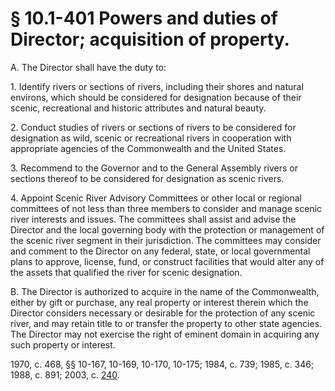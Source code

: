 # § 10.1-401 Powers and duties of Director; acquisition of property.

<p>A. The Director shall have the duty to:</p><p>1. Identify rivers or sections of rivers, including their shores and natural environs, which should be considered for designation because of their scenic, recreational and historic attributes and natural beauty.</p><p>2. Conduct studies of rivers or sections of rivers to be considered for designation as wild, scenic or recreational rivers in cooperation with appropriate agencies of the Commonwealth and the United States.</p><p>3. Recommend to the Governor and to the General Assembly rivers or sections thereof to be considered for designation as scenic rivers.</p><p>4. Appoint Scenic River Advisory Committees or other local or regional committees of not less than three members to consider and manage scenic river interests and issues. The committees shall assist and advise the Director and the local governing body with the protection or management of the scenic river segment in their jurisdiction. The committees may consider and comment to the Director on any federal, state, or local governmental plans to approve, license, fund, or construct facilities that would alter any of the assets that qualified the river for scenic designation.</p><p>B. The Director is authorized to acquire in the name of the Commonwealth, either by gift or purchase, any real property or interest therein which the Director considers necessary or desirable for the protection of any scenic river, and may retain title to or transfer the property to other state agencies. The Director may not exercise the right of eminent domain in acquiring any such property or interest.</p><p>1970, c. 468, §§ 10-167, 10-169, 10-170, 10-175; 1984, c. 739; 1985, c. 346; 1988, c. 891; 2003, c. <a href='http://lis.virginia.gov/cgi-bin/legp604.exe?031+ful+CHAP0240'>240</a>.</p>